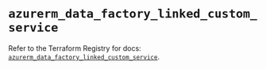 # `azurerm_data_factory_linked_custom_service`

Refer to the Terraform Registry for docs: [`azurerm_data_factory_linked_custom_service`](https://registry.terraform.io/providers/hashicorp/azurerm/4.2.0/docs/resources/data_factory_linked_custom_service).
